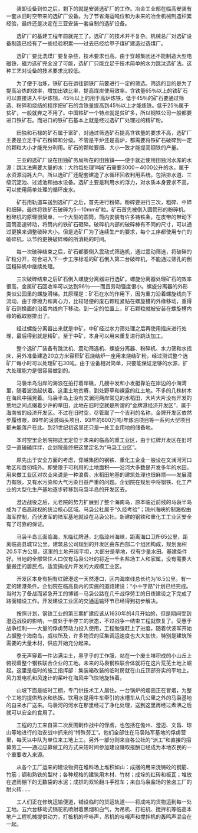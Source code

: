 　　装卸设备到位之后，剩下的就是安装选矿厂的工作。冶金工业部在临高安装有一套从旧时空带来的选矿厂设备。为了节省海运吨位和为未来的冶金机械制造积累经验，最终还是决定在三亚安装一套自制的选矿设备。

　　选矿厂的基建工程年前就完工了。选矿厂的技术并不复杂。机械总厂对选矿设备制造已经有了一些经验积累——过去已经给甲子煤矿建造过选煤厂。

　　选矿厂要比洗煤厂要复杂些，技术要求也高。由于穿越集团还不能制造大型电磁铁，磁力选矿完全没了可能，选矿厂只能立足于技术简单的水力跳汰选矿法。这种工艺对设备的技术要求比较低。

　　为了便于冶炼，铁矿石在运往钢铁厂前要进行一定的筛选。筛选的目的是为了提高冶炼的效率，增加出铁比率，提高煤炭使用效率。含铁量65％以上的铁矿石可以直接进入平炉炼钢，45％以上的用于高炉炼铁，低于45％的矿石要通过筛选、粉碎和烧结的程序把矿石的含铁量提高到45％以上才能炼铁。低于25％属于贫矿，一般就弃之不用了。中国铁矿一个特点就是贫矿多，所以钢铁公司一般都要进口铁矿石。而进口的铁矿石基本上就是经过选矿厂处理过的精矿粉。

　　田独和石禄的矿石属于富矿，对通过筛选矿石提高含铁量的要求不高，选矿厂主要是立足于矿石粉碎和分级。不管是平炉还是高炉，都需要将铁矿石破碎到一定的颗粒大小才能充分利用。矿石的颗粒要细、大小一致才能提高钢铁的产量。

　　三亚的选矿厂设在田独矿务局所在的田独镇——便于就近使用田独河水库的水源：跳汰法需要大量的水：大约每处理1吨矿石需要3000－4000公升的水，属于水资源消耗大户。所以选矿厂还配套建造了水循环回收利用系统。包括排水道、三级沉淀池、过滤池和抽水设备。选矿主要是利用水的浮力，对水质本身要求不高，可以使用简单处理的循环废水。

　　矿石用轨道车送到选矿厂之后，首先进行粉碎。粉碎要进行三次，粗碎、中碎和细碎。最终将铁矿石破碎为5－10mm矿粒。矿石首先被倒入圆筒形的粉碎机。粉碎机的原理很简单，一个大型的圆筒，筒内安装有许多铸铁条，在皮带的带动下圆筒高速转动，将筒内的铁矿石砸碎。破碎机内部的破碎棒有不同的尺寸，可以通过更换来调整破碎大小。但是选矿厂为了连续生产的要求，每个工序都使用专门的破碎机，以节约更换破碎棒的所消耗的时间。

　　每一次破碎结束之后，矿石都要倒入震动式筛选机，通过震动筛选，将破碎的矿粒分开，符合进入下一步工序标准的矿石倒入第二台破碎机，不能通过筛孔的倒回粗碎机中继续处理。

　　三次破碎结束之后矿石倒入螺旋分离器进行选矿。螺旋分离器处理矿石的效率很高，金属矿石回收率可以达到96％——而且劳动强度很小。螺旋分离器的外形类似公园里的螺旋滑梯。其原理是：矿石在水的作用下，因为重力沿着螺旋线向下流动，由于摩擦力和离心力，比较轻便的废石颗粒紧贴在螺旋槽的外缘移动，重得矿石则换面的沿着内线向下移动。到一定的位置上，矿石颗粒就被安装在螺旋槽内缘的截取器排出了。

　　经过螺旋分离器出来就是中矿。中矿经过水力筛处理之后再使用摇床进行处理，最后得到就是精矿。至于中矿，本身可以用来重复进行跳汰加工。

　　整个选矿厂装备有跳汰机、震动筛选机、螺旋分离器、粉碎机、水力筛和水摇床，另外准备建造20立方米容积矿石烧结炉一座用来烧结矿粉。经过测试整个选矿厂每小时可以处理矿石30吨。由于设备相对简单，只要能保证足够的水源，扩大处理能力是很容易做到的。

　　马袅半岛沿岸的海浪在拍打着岸礁，几艘中发和小发艇靠泊在岸边的小海湾里，随着波浪起伏着。这里土地贫瘠，到处野草和裸露的红土地。不多的几株树木在海风中摇晃着。马袅半岛上没有文澜河两岸常见的水稻田，大片大片没有开发的荒地之间点缀着少许的旱田，此地在旧时空就是所谓的“金牌港经济开发区”，属于海南省的经济开发区。不过在旧时空，尽管取了一个吉利的名称，金牌开发区依然步履维艰，89年的滚装码头项目、93年的600万吨/年炼油项目等一系列大型项目都未能落户在此。到21世纪初这里还只是一处工业用地的储备地。

　　本时空里企划院把这里定位于未来的临高的重工业区，由于红牌开发区在旧时空一直磕磕绊绊，企划院最终把这里定名为“马袅工业区”。

　　原先出于安全方面的考虑，穿越集团的钢铁、重化工企业一般设在文澜河河口地区和百仞城外。即受限于可利用的土地面积——沿河大多数是开发多年的水田，用来做工业区对农业来说是一种浪费，水稻田地基的建筑处理也很麻烦——发展潜力有限，又有水污染和大气污染日益严重的问题。企划院在规划中将钢铁、化工产业的大型化生产基地逐步转移到马袅半岛的开发区去。

　　澄迈战役之后，元老院的势力扩展到了整个海南岛，原本临近前线的马袅半岛成为了临高政权的统治核心区域。马袅公社属于“久经考验”；琼州海峡的制海权由海军控制，而伏波军的陆军基地就设在马袅公社。新建的钢铁和重化工工业区安全有了可靠的保证。

　　马袅半岛三面临海，东临红牌港，北临琼州海峡，距离海口卫所65公里，距离临高县城12公里。建筑总公司规划的开发区由东西部二个组团构成，规划面积20.5平方公里。这里的土地开阔平坦，大部分是旱地，仅有少量水田。基建条件好。当地的全部常住人口仅有马袅公社的将近一千名盐场工人和家属，没有需要大量搬迁的居民点。适宜搞成片开发的大规模工业区。

　　开发区本身有拥有红牌港这一天然港口，区内海岸线总长约为16.5公里。有一定的建港条件。企划院在临高县内的实施的道路建设：“小十字路”计划已经完成。当时为了备战而紧急开工的博铺－马袅公路在几千战俘劳工的日夜建设之下完成了路面铺设工作。开发建设工业区的交通运输环节已经得到初步解决。

　　按照计划，钢铁工业的第三期扩建应该从1630年的4月开始的，但是期间受到澄迈战役的影响，一度处于半停工的状态，不过战争一结束工程就恢复了。受惠于战争红利——大量的俘虏劳动力投入使用，工程勉强赶上了进度。随着伏波军开始占据整个海南岛，威权所及，许多物资的征集调运速度也大大加快，特别是建筑所需要的大量木材，供应开始充分起来。

　　季无声穿着一件沾满尘土，黑乎乎的工作服，站在一个废土堆积成的小山丘上俯视着整个钢铁联合企业的工地。未来的马袅钢铁联合体就将在这片荒芜土地上崛起。这里是临时的施工指挥部：集装箱改装的临时房就在山丘顶部夯实的平地上。风力发电机和风速计的桨叶在海风中飞快地旋转着。

　　山坡下面是临时工棚，专门供技术工人居住。一台锅炉的烟囱正在冒烟，为整个工地的提供热水和热饭。饮用水是用牛车牵引的水槽车从几公里之外的马袅基地的自来水厂送来。马袅河的河水在那里经过了净化处理，送到这里再经过煮沸之后就可以安全的食用了。

　　工程的力工来自第二次反围剿作战中的俘虏，也包括在儋州、澄迈、文昌、琼山等地进行的治安战中抓来的“特殊劳工”。他们全部住在马袅陆军基地的俘虏营里，每天以中队为单位来工地上工。另外一部分则来自各公社的“派工”和直接的招募劳工——通过应募做工的方式来短时间参加建设赚取报酬已经成为本地农民的一个重要收入来源。

　　从各个工厂运来的建设物资在堆料场上堆积如山：成捆的用来浇铸砼的钢筋、竹筋；钢和熟铁的型材；各种规格的建筑用木材、竹材；成垛的红砖和板瓦；堆放在遮雨棚下的无数袋的水泥；成排的双轮翻斗手推车；来自马袅盐场的苦卤工厂的耐火砖……

　　工人们正在修筑运输便道，铺设临时的货运轨道——将成吨的货物运到每一处工地。五六台移动式锅驼机喷射着黑烟和白气，为吊机、打桩机、搅拌机等临高本地产工程机械提供动力，打桩机的呼哧声，吊机的吱嘎声和搅拌机的轰鸣声混合在一起。
